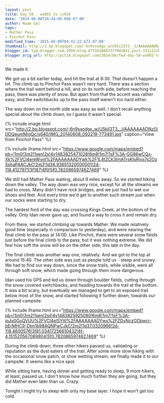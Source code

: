 ```yaml
---
layout: post
title: Day 58 - wa803 to cs819
date: '2014-06-08T20:44:00.000-07:00'
author: Noam Gal
tags:
- Mather Pass
- Pinchot Pass
modified_time: '2015-08-09T04:42:22.673-07:00'
thumbnail: http://2.bp.blogspot.com/-6n9sxodgx_w/U5kiI3T3__I/AAAAAAADNz0/DDQeumMigQc/s72-c/IMG_20140608_092219-773491.jpg
blogger_id: tag:blogger.com,1999:blog-8715620883377891841.post-3311127610546016762
blogger_orig_url: http://pct14.blogspot.com/2014/06/fwd-day-58-wa803-to-cs819.html
---
```


We made it.

We got up a bit earlier today, and hit the trail at 6:30. That doesn't happen a lot. The climb up to Pinchot Pass wasn't very hard. There was a section where the trail went behind a hill, and on its north side, before reaching the pass, there was plenty of snow. But apart from that the accent was rather easy, and the switchbacks up to the pass itself weren't too hard either.

The way down on the north side was easy as well. I don't recall anything special about the climb down, so I guess it wasn't special.

{% include image.html src="http://2.bp.blogspot.com/-6n9sxodgx_w/U5kiI3T3__I/AAAAAAADNz0/DDQeumMigQc/s640/IMG_20140608_092219-773491.jpg" caption="View from Pinchot Pass" %}

{% include iframe.html src="https://www.google.com/maps/embed?pb=!1m0!3m2!1sen!2s!4v1483825471028!6m8!1m7!1sF%3A-GG86wCQx-Xk%2FVCl4ereWynI%2FAAAAAAADYwk%2F1L4tZCk3ImATrsKIsRjvs7s2OzSshaPAACJkC!2m2!1d36.93651320000001!2d-118.4127971!3f187!4f0!5f0.7820865974627469" %}

We still had Mather Pass waiting, about 9 miles away. So we started hiking down the valley. The way down was very nice, except for all the streams we had to cross. Many didn't have rock bridges, and we just had to wet our shoes and feet. And every time we'd get to another such stream just when our socks were starting to dry.

The hardest ford of the day was crossing Kings Creek, at the bottom of the valley. Only Idan never gave up, and found a way to cross it and remain dry.

From there, we started climbing up towards Mather. We made relatively good time (especially in comparison to yesterday), and were nearing the final climb to the pass at 14:00. Like Pinchot, there were several snow fields just before the final climb to the pass, but it was nothing extreme. We did feel how soft the snow will be on the other side, this late in the day.

The final climb was another way one, relatively. And we got to the top at around 15:40. The other side was just as people told us - steep and snowy. We had to find our way down, since the snow trails, while visible, were all through soft snow, which made going through them more dangerous.

Idan used his GPS and led us down through boulder fields, cutting through the snow covered switchbacks, and heading towards the trail at the bottom. It was a bit scary, but eventually we managed to get to an exposed trail below most of the snow, and started following it further down, towards our planned campsite.

{% include iframe.html src="https://www.google.com/maps/embed?pb=!1m0!3m2!1sen!2sil!4v1483825925080!6m8!1m7!1sF%3A-ipJx0GoQVUU%2FVCl4elSYttI%2FAAAAAAADYws%2FZDvNczODbwcr-bErMHC9-Dtm1b98AQNPwCJkC!2m2!1d37.0320966!2d-118.4600576!3f81.03417256610432!4f-4.151520567089804!5f0.7820865974627469" %}

During the climb down, three other hikers passed us, validating or reputation as the dust eaters of the trail. After some more slow hiking with the occasional snow patch, or shoe wetting stream, we finally made it to our campsite. It seems like a nice spot.

While sitting here, having dinner and getting ready to sleep, 9 more hikers, at least, passed us. I don't know how much further they are going, but they did Mather even later than us. Crazy.

Tonight I might try to sleep with only my base layer. I hope it won't get too cold.
